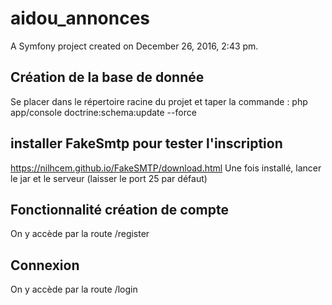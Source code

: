 aidou_annonces
==============

A Symfony project created on December 26, 2016, 2:43 pm.

## Création de la base de donnée 
Se placer dans le répertoire racine du projet et taper la commande : php app/console doctrine:schema:update --force

## installer FakeSmtp pour tester l'inscription
https://nilhcem.github.io/FakeSMTP/download.html
Une fois installé, lancer le jar et le serveur (laisser le port 25 par défaut)

## Fonctionnalité création de compte
On y accède par la route /register

## Connexion
On y accède par la route /login

